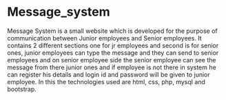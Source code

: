 # Message_system

 Message System is a small website which is developed for the purpose of communication between Junior employees and Senior employees. 
 It contains 2 different sections one for jr employees and second is for senior ones, junior employees can type the message and they can send to senior employees
	and on senior employee side the senior employee can see the message from there junior ones and if employee is not there in system he can register his details and login id and password will be given to junior employee. In this the technologies used are html, css, php, mysql and bootstrap.
